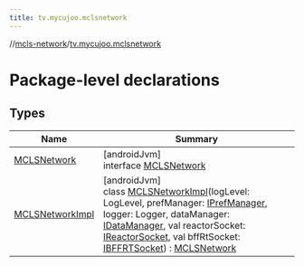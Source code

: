 ```yaml
---
title: tv.mycujoo.mclsnetwork
---
```

//[mcls-network](../../index.html)/[tv.mycujoo.mclsnetwork](index.html)



# Package-level declarations



## Types


| Name | Summary |
|---|---|
| [MCLSNetwork](-m-c-l-s-network/index.html) | [androidJvm]<br>interface [MCLSNetwork](-m-c-l-s-network/index.html) |
| [MCLSNetworkImpl](-m-c-l-s-network-impl/index.html) | [androidJvm]<br>class [MCLSNetworkImpl](-m-c-l-s-network-impl/index.html)(logLevel: LogLevel, prefManager: [IPrefManager](../tv.mycujoo.mclsnetwork.manager/-i-pref-manager/index.html), logger: Logger, dataManager: [IDataManager](../tv.mycujoo.mclsnetwork.data/-i-data-manager/index.html), val reactorSocket: [IReactorSocket](../tv.mycujoo.mclsnetwork.network.socket/-i-reactor-socket/index.html), val bffRtSocket: [IBFFRTSocket](../tv.mycujoo.mclsnetwork.network.socket/-i-b-f-f-r-t-socket/index.html)) : [MCLSNetwork](-m-c-l-s-network/index.html) |

